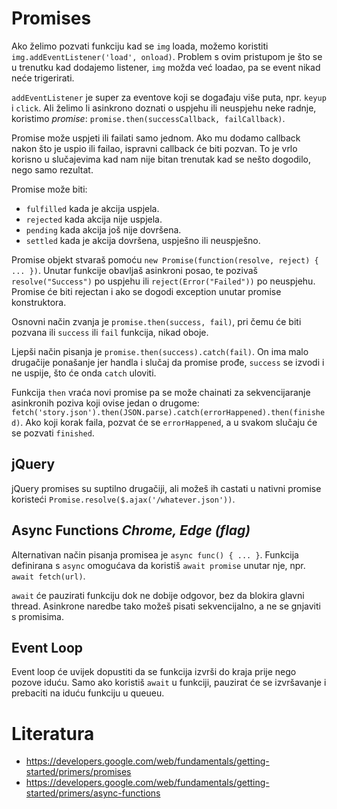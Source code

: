 # Promises

Ako želimo pozvati funkciju kad se `img` loada, možemo koristiti `img.addEventListener('load', onload)`. Problem s ovim pristupom je što se u trenutku kad dodajemo listener, `img` možda već loadao, pa se event nikad neće trigerirati.

`addEventListener` je super za eventove koji se događaju više puta, npr. `keyup` i `click`. Ali želimo li asinkrono doznati o uspjehu ili neuspjehu neke radnje, koristimo *promise*: `promise.then(successCallback, failCallback)`.

Promise može uspjeti ili failati samo jednom. Ako mu dodamo callback nakon što je uspio ili failao, ispravni callback će biti pozvan. To je vrlo korisno u slučajevima kad nam nije bitan trenutak kad se nešto dogodilo, nego samo rezultat.

Promise može biti:
* `fulfilled` kada je akcija uspjela.
* `rejected` kada akcija nije uspjela.
* `pending` kada akcija još nije dovršena.
* `settled` kada je akcija dovršena, uspješno ili neuspješno.

Promise objekt stvaraš pomoću `new Promise(function(resolve, reject) { ... })`. Unutar funkcije obavljaš asinkroni posao, te pozivaš `resolve("Success")` po uspjehu ili `reject(Error("Failed"))` po neuspjehu. Promise će biti rejectan i ako se dogodi exception unutar promise konstruktora.

Osnovni način zvanja je `promise.then(success, fail)`, pri čemu će biti pozvana ili `success` ili `fail` funkcija, nikad oboje.

Ljepši način pisanja je `promise.then(success).catch(fail)`. On ima malo drugačije ponašanje jer handla i slučaj da promise prođe, `success` se izvodi i ne uspije, što će onda `catch` uloviti.

Funkcija `then` vraća novi promise pa se može chainati za sekvencijaranje asinkronih poziva koji ovise jedan o drugome:
`fetch('story.json').then(JSON.parse).catch(errorHappened).then(finished)`. Ako koji korak faila, pozvat će se `errorHappened`, a u svakom slučaju će se pozvati `finished`.

## jQuery

jQuery promises su suptilno drugačiji, ali možeš ih castati u nativni promise koristeći `Promise.resolve($.ajax('/whatever.json'))`.

## Async Functions _Chrome, Edge (flag)_

Alternativan način pisanja promisea je `async func() { ... }`. Funkcija definirana s `async` omogućava da koristiš `await promise` unutar nje, npr. `await fetch(url)`.

`await` će pauzirati funkciju dok ne dobije odgovor, bez da blokira glavni thread. Asinkrone naredbe tako možeš pisati sekvencijalno, a ne se gnjaviti s promisima.

## Event Loop

Event loop će uvijek dopustiti da se funkcija izvrši do kraja prije nego pozove iduću. Samo ako koristiš `await` u funkciji, pauzirat će se izvršavanje i prebaciti na iduću funkciju u queueu.

# Literatura

* https://developers.google.com/web/fundamentals/getting-started/primers/promises
* https://developers.google.com/web/fundamentals/getting-started/primers/async-functions

